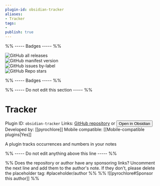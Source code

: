 ```yaml
---
plugin-id: obsidian-tracker
aliases:
- Tracker
tags: 
- 
publish: true
---
```


%% ----- Badges ----- %%

![GitHub all releases](https://img.shields.io/github/downloads/pyrochlore/obsidian-tracker/total?color=573E7A&logo=github&style=for-the-badge)   
![GitHub manifest version](https://img.shields.io/github/manifest-json/v/pyrochlore/obsidian-tracker?color=573E7A&logo=github&style=for-the-badge)   
![GitHub issues by-label](https://img.shields.io/github/issues/pyrochlore/obsidian-tracker/help%20wanted?color=573E7A&logo=github&style=for-the-badge)   
![GitHub Repo stars](https://img.shields.io/github/stars/pyrochlore/obsidian-tracker?color=573E7A&logo=github&style=for-the-badge)

%% ----- Badges ----- %%

%% ----- Do not edit this section ----- %%

# Tracker

Plugin ID: `obsidian-tracker`
Links: [GitHub repository](https://github.com/pyrochlore/obsidian-tracker) or [<button id=HH>Open in Obsidian</button>](obsidian://goto-plugin?id=obsidian-tracker)
Developed by: [[pyrochlore]]
Mobile compatible: [[Mobile-compatible plugins|Yes]]

A plugin tracks occurrences and numbers in your notes

%% ----- Do not edit anything above this line ----- %% 

%% Does the repository or author have any sponsoring links? Uncomment the next line and add them to the author's note. If they don't, please delete the placeholder tag: #placeholder/author %%
%% ![[pyrochlore#Sponsor this author]] %%
